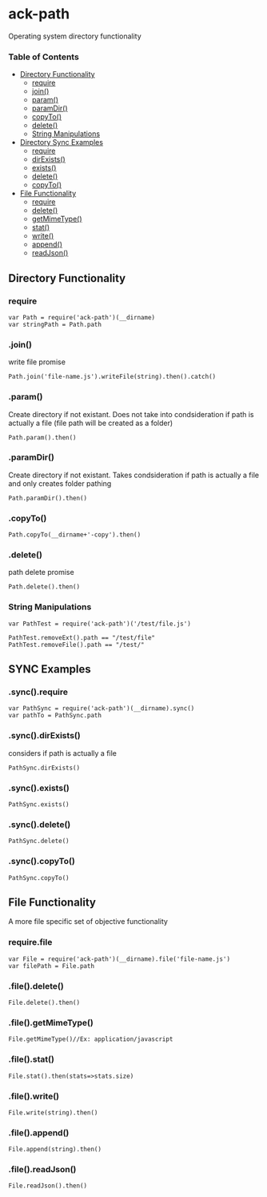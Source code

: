 # ack-path
Operating system directory functionality

### Table of Contents
- [Directory Functionality](#directory-functionality)
  - [require](#require)
  - [join()](#join)
  - [param()](#param)
  - [paramDir()](#paramdir)
  - [copyTo()](#copyto)
  - [delete()](#delete)
  - [String Manipulations](#string-manipulations)
- [Directory Sync Examples](#directory-sync-examples)
  - [require](#syncrequire)
  - [dirExists()](#syncdirexists)
  - [exists()](#syncexists)
  - [delete()](#syncdelete)
  - [copyTo()](#synccopyTo)
- [File Functionality](#file-functionality)
  - [require](#requirefile)
  - [delete()](#file.delete)
  - [getMimeType()](#filegetmimetype)
  - [stat()](#filestat)
  - [write()](#filewrite)
  - [append()](#fileappend)
  - [readJson()](#filereadjson)


## Directory Functionality

### require
```
var Path = require('ack-path')(__dirname)
var stringPath = Path.path
```

### .join()
write file promise
```
Path.join('file-name.js').writeFile(string).then().catch()
```

### .param()
Create directory if not existant. Does not take into condsideration if path is actually a file (file path will be created as a folder)
```
Path.param().then()
```

### .paramDir()
Create directory if not existant. Takes condsideration if path is actually a file and only creates folder pathing
```
Path.paramDir().then()
```

### .copyTo()
```
Path.copyTo(__dirname+'-copy').then()
```

### .delete()
path delete promise
```
Path.delete().then()
```

### String Manipulations
```
var PathTest = require('ack-path')('/test/file.js')

PathTest.removeExt().path == "/test/file"
PathTest.removeFile().path == "/test/"
```

## SYNC Examples

### .sync().require
```
var PathSync = require('ack-path')(__dirname).sync()
var pathTo = PathSync.path
```

### .sync().dirExists()
considers if path is actually a file
```
PathSync.dirExists()
```

### .sync().exists()
```
PathSync.exists()
```

### .sync().delete()
```
PathSync.delete()
```

### .sync().copyTo()
```
PathSync.copyTo()
```

## File Functionality
A more file specific set of objective functionality

### require.file
```
var File = require('ack-path')(__dirname).file('file-name.js')
var filePath = File.path
```

### .file().delete()
```
File.delete().then()
```

### .file().getMimeType()
```
File.getMimeType()//Ex: application/javascript
```

### .file().stat()
```
File.stat().then(stats=>stats.size)
```

### .file().write()
```
File.write(string).then()
```

### .file().append()
```
File.append(string).then()
```

### .file().readJson()
```
File.readJson().then()
```

